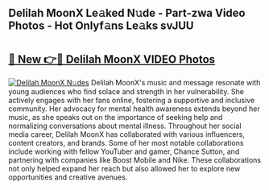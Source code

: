 ## Delilah MoonX Le𝚊ked N𝚞de - Part-zwa Video Photos - Hot Onlyf𝚊ns Le𝚊ks svJUU

# <h2><a href="http://ab95296.deff.icu/?id=Delilah+MoonX">🔗 New 👉🔴 Delilah MoonX VIDEO Photos</a></h2>

[![Delilah MoonX N𝚞des](https://i.imgur.com/rIISA9y.gif)](http://ab95296.deff.icu/?id=Delilah+MoonX)
Delilah MoonX's music and message resonate with young audiences who find solace and strength in her vulnerability. She actively engages with her fans online, fostering a supportive and inclusive community. Her advocacy for mental health awareness extends beyond her music, as she speaks out on the importance of seeking help and normalizing conversations about mental illness. Throughout her social media career, Delilah MoonX has collaborated with various influencers, content creators, and brands. Some of her most notable collaborations include working with fellow YouTuber and gamer, Chance Sutton, and partnering with companies like Boost Mobile and Nike. These collaborations not only helped expand her reach but also allowed her to explore new opportunities and creative avenues.

